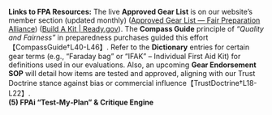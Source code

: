 **Links to FPA Resources:** The live **Approved Gear List** is on our website’s member section (updated monthly) ([Approved Gear List — Fair Preparation Alliance](https://www.fairpreparationalliance.com/approved-gear-list#:~:text=Approved%20Gear%20List)) ([Build A Kit | Ready.gov](https://www.ready.gov/kit#:~:text=After%20an%20emergency%2C%20you%20may,the%20event%20of%20an%20emergency)). The **Compass Guide** principle of _“Quality and Fairness”_ in preparedness purchases guided this effort【CompassGuide†L40-L46】. Refer to the **Dictionary** entries for certain gear terms (e.g., “Faraday bag” or “IFAK” – Individual First Aid Kit) for definitions used in our evaluations. Also, an upcoming **Gear Endorsement SOP** will detail how items are tested and approved, aligning with our Trust Doctrine stance against bias or commercial influence【TrustDoctrine†L18-L22】.  
**(5) FPAi “Test‑My‑Plan” & Critique Engine**